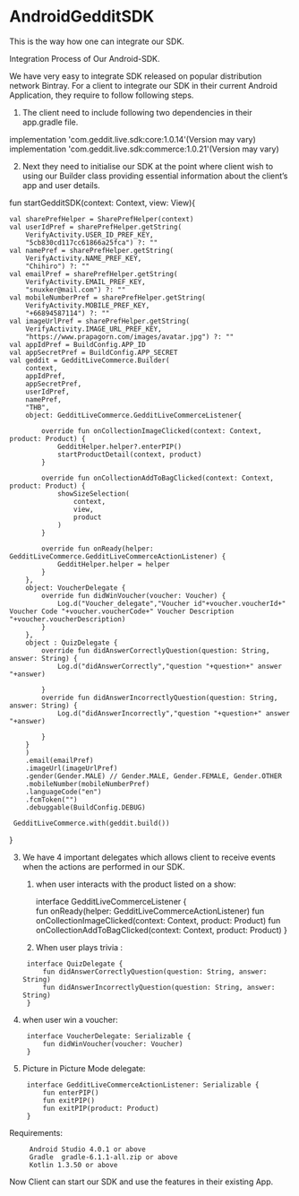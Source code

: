 # AndroidGedditSDK
This is the way how one can integrate our SDK.


Integration Process of Our Android-SDK.

We have very easy to integrate SDK released on popular distribution network Bintray. For a client to integrate our SDK in their current Android Application, they require to follow following steps.
1. The client need to include following two dependencies in their app.gradle file.

implementation 'com.geddit.live.sdk:core:1.0.14'(Version may vary)
implementation 'com.geddit.live.sdk:commerce:1.0.21'(Version may vary)

2. Next they need to initialise our SDK at the point where client wish to using our Builder class providing essential information about the client’s app and user details.

fun startGedditSDK(context: Context, view: View){

    val sharePrefHelper = SharePrefHelper(context)
    val userIdPref = sharePrefHelper.getString(
        VerifyActivity.USER_ID_PREF_KEY,
        "5cb830cd117cc61866a25fca") ?: ""
    val namePref = sharePrefHelper.getString(
        VerifyActivity.NAME_PREF_KEY,
        "Chihiro") ?: ""
    val emailPref = sharePrefHelper.getString(
        VerifyActivity.EMAIL_PREF_KEY,
        "snuxker@mail.com") ?: ""
    val mobileNumberPref = sharePrefHelper.getString(
        VerifyActivity.MOBILE_PREF_KEY,
        "+66894587114") ?: ""
    val imageUrlPref = sharePrefHelper.getString(
        VerifyActivity.IMAGE_URL_PREF_KEY,
        "https://www.prapagorn.com/images/avatar.jpg") ?: ""
    val appIdPref = BuildConfig.APP_ID
    val appSecretPref = BuildConfig.APP_SECRET
    val geddit = GedditLiveCommerce.Builder(
        context,
        appIdPref,
        appSecretPref,
        userIdPref,
        namePref,
        "THB",
        object: GedditLiveCommerce.GedditLiveCommerceListener{

            override fun onCollectionImageClicked(context: Context, product: Product) {
                GedditHelper.helper?.enterPIP()
                startProductDetail(context, product)
            }

            override fun onCollectionAddToBagClicked(context: Context, product: Product) {
                showSizeSelection(
                    context,
                    view,
                    product
                )
            }

            override fun onReady(helper:  GedditLiveCommerce.GedditLiveCommerceActionListener) {
                GedditHelper.helper = helper
            }
        },
        object: VoucherDelegate {
            override fun didWinVoucher(voucher: Voucher) {
                Log.d("Voucher_delegate","Voucher id"+voucher.voucherId+" Voucher Code "+voucher.voucherCode+" Voucher Description "+voucher.voucherDescription)
            }
        },
        object : QuizDelegate {
            override fun didAnswerCorrectlyQuestion(question: String, answer: String) {
                Log.d("didAnswerCorrectly","question "+question+" answer "+answer)

            }
            override fun didAnswerIncorrectlyQuestion(question: String, answer: String) {
                Log.d("didAnswerIncorrectly","question "+question+" answer "+answer)

            }
        }
        )
        .email(emailPref)
        .imageUrl(imageUrlPref)
        .gender(Gender.MALE) // Gender.MALE, Gender.FEMALE, Gender.OTHER
        .mobileNumber(mobileNumberPref)
        .languageCode("en")
        .fcmToken("")
        .debuggable(BuildConfig.DEBUG)

     GedditLiveCommerce.with(geddit.build())
}

3. We have 4 important delegates which allows client to receive events when the actions are performed in our SDK.

      1.  when user interacts with the product listed on a show:
        
          interface GedditLiveCommerceListener {   
            fun onReady(helper: GedditLiveCommerceActionListener)
            fun onCollectionImageClicked(context: Context, product: Product)
            fun onCollectionAddToBagClicked(context: Context, product: Product)
         }
    
   
      2. When user plays trivia :
      
         
        interface QuizDelegate {
            fun didAnswerCorrectlyQuestion(question: String, answer: String)
            fun didAnswerIncorrectlyQuestion(question: String, answer: String)
        }

     
3. when user win a voucher:


        interface VoucherDelegate: Serializable {
            fun didWinVoucher(voucher: Voucher)
        }

4. Picture in Picture Mode delegate:


        interface GedditLiveCommerceActionListener: Serializable {
            fun enterPIP()
            fun exitPIP()
            fun exitPIP(product: Product)
        }

Requirements:


         Android Studio 4.0.1 or above
         Gradle  gradle-6.1.1-all.zip or above
         Kotlin 1.3.50 or above

Now Client can start our SDK and use the features in their existing App.
